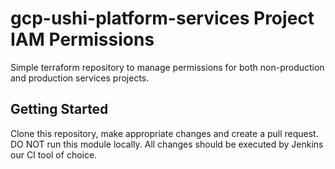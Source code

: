 # gcp-ushi-platform-services Project IAM Permissions

Simple terraform repository to manage permissions for both non-production and production services projects.

## Getting Started

Clone this repository, make appropriate changes and create a pull request. DO NOT run this module locally. All changes should be executed by Jenkins our CI tool of choice.
